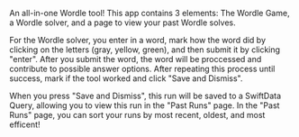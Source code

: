 An all-in-one Wordle tool! This app contains 3 elements: The Wordle Game, a Wordle solver, and a page to view your past Wordle solves. 

For the Wordle solver, you enter in a word, mark how the word did by clicking on the letters (gray, yellow, green), and then submit it by clicking "enter". After you submit the word, 
the word will be proccessed and contribute to possible answer options. After repeating this process until success, mark if the tool worked and click "Save and Dismiss".

When you press "Save and Dismiss", this run will be saved to a SwiftData Query, allowing you to view this run in the "Past Runs" page. In the "Past Runs" page, you can sort your runs by most recent, oldest, and most efficent!

